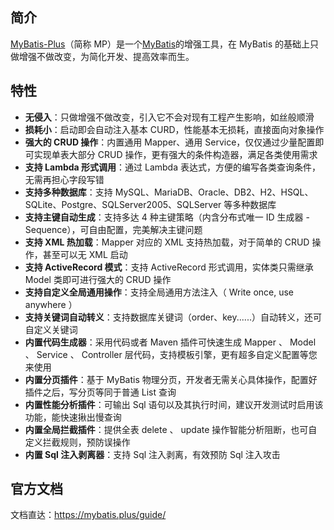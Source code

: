 ## 简介
[MyBatis-Plus](https://github.com/baomidou/mybatis-plus)（简称 MP）是一个[MyBatis](http://www.mybatis.org/mybatis-3/)的增强工具，在 MyBatis 的基础上只做增强不做改变，为简化开发、提高效率而生。

## 特性
*   **无侵入**：只做增强不做改变，引入它不会对现有工程产生影响，如丝般顺滑
*   **损耗小**：启动即会自动注入基本 CURD，性能基本无损耗，直接面向对象操作
*   **强大的 CRUD 操作**：内置通用 Mapper、通用 Service，仅仅通过少量配置即可实现单表大部分 CRUD 操作，更有强大的条件构造器，满足各类使用需求
*   **支持 Lambda 形式调用**：通过 Lambda 表达式，方便的编写各类查询条件，无需再担心字段写错
*   **支持多种数据库**：支持 MySQL、MariaDB、Oracle、DB2、H2、HSQL、SQLite、Postgre、SQLServer2005、SQLServer 等多种数据库
*   **支持主键自动生成**：支持多达 4 种主键策略（内含分布式唯一 ID 生成器 - Sequence），可自由配置，完美解决主键问题
*   **支持 XML 热加载**：Mapper 对应的 XML 支持热加载，对于简单的 CRUD 操作，甚至可以无 XML 启动
*   **支持 ActiveRecord 模式**：支持 ActiveRecord 形式调用，实体类只需继承 Model 类即可进行强大的 CRUD 操作
*   **支持自定义全局通用操作**：支持全局通用方法注入（ Write once, use anywhere ）
*   **支持关键词自动转义**：支持数据库关键词（order、key......）自动转义，还可自定义关键词
*   **内置代码生成器**：采用代码或者 Maven 插件可快速生成 Mapper 、 Model 、 Service 、 Controller 层代码，支持模板引擎，更有超多自定义配置等您来使用
*   **内置分页插件**：基于 MyBatis 物理分页，开发者无需关心具体操作，配置好插件之后，写分页等同于普通 List 查询
*   **内置性能分析插件**：可输出 Sql 语句以及其执行时间，建议开发测试时启用该功能，能快速揪出慢查询
*   **内置全局拦截插件**：提供全表 delete 、 update 操作智能分析阻断，也可自定义拦截规则，预防误操作
*   **内置 Sql 注入剥离器**：支持 Sql 注入剥离，有效预防 Sql 注入攻击

## 官方文档
文档直达：https://mybatis.plus/guide/